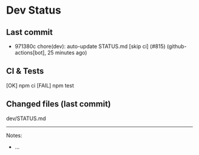 # Dev Status

## Last commit
- 971380c chore(dev): auto-update STATUS.md [skip ci] (#815) (github-actions[bot], 25 minutes ago)
## CI & Tests
[OK] npm ci
[FAIL] npm test

## Changed files (last commit)
dev/STATUS.md

---
Notes:
- ...

